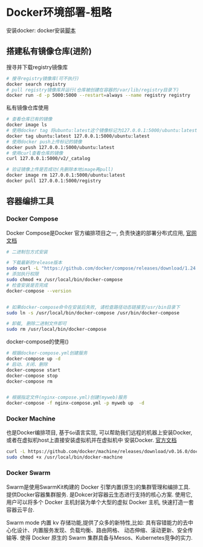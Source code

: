 # Docker环境部署-粗略

安装docker: docker安装[脚本](docker.sh)


## 搭建私有镜像仓库(进阶)

搜寻并下载registry镜像库
```bash
# 搜寻registry镜像库(可不执行)
docker search registry
# pull registry镜像库并运行(仓库被创建在容器的/var/lib/registry目录下)
docker run -d -p 5000:5000 --restart=always --name registry registry
```

私有镜像仓库使用
```bash
# 查看仓库已有的镜像
docker image ls
# 使用docker tag 将ubuntu:latest这个镜像标记为127.0.0.1:5000/ubuntu:latest
docker tag ubuntu:latest 127.0.0.1:5000/ubuntu:latest
# 使用docker push上传标记的镜像
docker push 127.0.0.1:5000/ubuntu:latest
# 使用curl查看仓库的镜像
curl 127.0.0.1:5000/v2/_catalog

# 验证镜像上传是否成功(先删除本地image再pull)
docker image rm 127.0.0.1:5000/ubuntu:latest
docker pull 127.0.0.1:5000/registry
```

## 容器编排工具

### Docker Compose
Docker Compose是Docker 官方编排项目之一, 负责快速的部署分布式应用, 
[官网文档](https://docs.docker.com/compose/overview/)
```bash
# 二进制包方式安装

# 下载最新的release版本
sudo curl -L "https://github.com/docker/compose/releases/download/1.24.0/docker-compose-$(uname -s)-$(uname -m)" -o /usr/local/bin/docker-compose
# 添加执行权限
sudo chmod +x /usr/local/bin/docker-compose
# 检查安装是否完成
docker-compose --version


# 如果docker-compose命令在安装后失败, 请检查路径动态链接至/usr/bin目录下
sudo ln -s /usr/local/bin/docker-compose /usr/bin/docker-compose

# 卸载, 删除二进制文件即可
sudo rm /usr/local/bin/docker-compose 
```

docker-compose的使用()
```bash
# 根据docker-compose.yml创建服务
docker-compose up -d
# 启动、关闭、删除
docker-compose start
docker-compose stop
docker-compose rm


# 根据指定文件(nginx-compose.yml)创建(myweb)服务
docker-compose -f nginx-compose.yml -p myweb up  -d
```

### Docker Machine
也是Docker编排项目, 基于`Go`语言实现, 可以帮助我们远程的机器上安装Docker, 或者在虚拟机host上直接安装虚拟机并在虚拟机中
安装Docker. [官方文档](https://docs.docker.com/machine/overview/)
```bash
curl -L https://github.com/docker/machine/releases/download/v0.16.0/docker-machine-$(uname -s)-$(uname -m) > /usr/local/bin/docker-machine
sudo chmod +x /usr/local/bin/docker-machine
```

### Docker Swarm
Swarm是使用SwarmKit构建的 Docker 引擎内置(原生)的集群管理和编排工具. 提供Docker容器集群服务. 
是Dokcer对容器云生态进行支持的核心方案. 使用它, 用户可以将多个 Docker 主机封装为单个大型的虚拟 Docker 主机, 
快速打造一套容器云平台.

Swarm mode 内置 kv 存储功能,提供了众多的新特性,比如: 具有容错能力的去中心化设计、内置服务发现、负载均衡、路由网格、
动态伸缩、滚动更新、安全传输等. 使得 Docker 原生的 Swarm 集群具备与Mesos、Kubernetes竞争的实力.